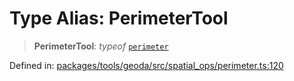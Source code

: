 # Type Alias: PerimeterTool

> **PerimeterTool**: *typeof* [`perimeter`](../variables/perimeter.md)

Defined in: [packages/tools/geoda/src/spatial\_ops/perimeter.ts:120](https://github.com/GeoDaCenter/openassistant/blob/bc4037be52d89829440fcc4aaa1010be73719d16/packages/tools/geoda/src/spatial_ops/perimeter.ts#L120)
